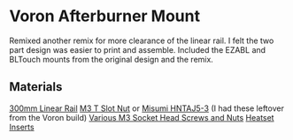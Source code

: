 # Voron Afterburner Mount 
Remixed another remix for more clearance of the linear rail. I felt the two part design was easier to print and assemble. Included the EZABL and BLTouch mounts from the original design and the remix.

## Materials
[300mm Linear Rail](https://amzn.to/39VJrPI)
[M3 T Slot Nut](https://amzn.to/3iAdqRe) or [Misumi HNTAJ5-3](https://us.misumi-ec.com/vona2/detail/110302247910/?PNSearch=HNTAJ5-3&HissuCode=HNTAJ5-3&searchFlow=suggest2products&Keyword=HNTAJ5-3) (I had these leftover from the Voron build)
[Various M3 Socket Head Screws and Nuts](https://amzn.to/3pdVGxK)
[Heatset Inserts](https://amzn.to/3odIgk0)
